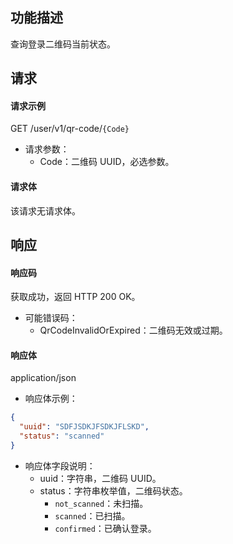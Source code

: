 ## 功能描述

查询登录二维码当前状态。

## 请求

#### 请求示例

GET /user/v1/qr-code/`{Code}`

- 请求参数：
    - Code：二维码 UUID，必选参数。
	
#### 请求体

该请求无请求体。

## 响应

#### 响应码

获取成功，返回 HTTP 200 OK。

- 可能错误码：
  - QrCodeInvalidOrExpired：二维码无效或过期。

#### 响应体

application/json

- 响应体示例：

```json
{
  "uuid": "SDFJSDKJFSDKJFLSKD",
  "status": "scanned"
}
```

- 响应体字段说明：
  - uuid：字符串，二维码 UUID。
  - status：字符串枚举值，二维码状态。
    - `not_scanned`：未扫描。
    - `scanned`：已扫描。
    - `confirmed`：已确认登录。
